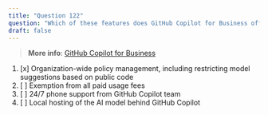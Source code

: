 ```yaml
---
title: "Question 122"  
question: "Which of these features does GitHub Copilot for Business offer that GitHub Copilot for Individuals does not?"  
draft: false  
---
```


> **More info**: [GitHub Copilot for Business](https://docs.github.com/en/copilot/about-github-copilot/subscription-plans-for-github-copilot)

1. [x] Organization-wide policy management, including restricting model suggestions based on public code  
1. [ ] Exemption from all paid usage fees  
1. [ ] 24/7 phone support from GitHub Copilot team  
1. [ ] Local hosting of the AI model behind GitHub Copilot  
